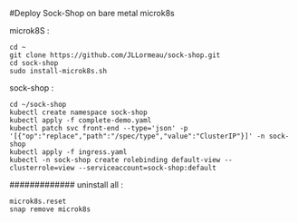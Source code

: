 #Deploy Sock-Shop on bare metal microk8s


microk8S : 

    cd ~
    git clone https://github.com/JLLormeau/sock-shop.git
    cd sock-shop
    sudo install-microk8s.sh
    
sock-shop : 

    cd ~/sock-shop
    kubectl create namespace sock-shop
    kubectl apply -f complete-demo.yaml
    kubectl patch svc front-end --type='json' -p '[{"op":"replace","path":"/spec/type","value":"ClusterIP"}]' -n sock-shop
    kubectl apply -f ingress.yaml
    kubectl -n sock-shop create rolebinding default-view --clusterrole=view --serviceaccount=sock-shop:default


#############
uninstall all :

    microk8s.reset
    snap remove microk8s
